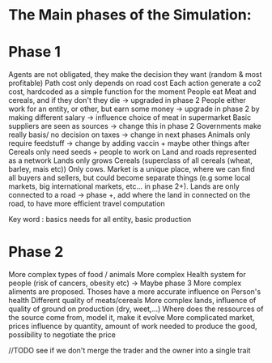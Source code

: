 # The Main phases of the Simulation:
# Phase 1  

Agents are not obligated, they make the decision they want (random & most profitable)
Path cost only depends on road cost 
Each action generate a co2 cost, hardcoded as a simple function for the moment 
People eat Meat and cereals, and if they don't they die -> upgraded in phase 2
People either work for an entity, or other, but earn some money -> upgrade in phase 2 by making different salary -> influence choice of meat in supermarket
Basic suppliers are seen as sources -> change this in phase 2 
Governments make really basis/ no decision on taxes -> change in next phases
Animals only require feedstuff -> change by adding vaccin + maybe other things after
Cereals only need seeds + people to work on
Land and roads represented as a network
Lands only grows Cereals (superclass of all cereals (wheat, barley, mais etc))
Only cows. 
Market is a unique place, where we can find all buyers and sellers, but could become separate things 
(e.g some local markets, big international markets, etc... in phase 2+). 
Lands are only connected to a road -> phase +, add where the land in connected on the road, to have more efficient travel computation

Key word : basics needs for all entity, basic production

# Phase 2 

More complex types of food / animals 
More complex Health system for people (risk of cancers, obesity etc) -> Maybe phase 3 
More complex aliments are proposed. Thoses have a more accurate influence on Person's health 
    Different quality of meats/cereals
More complex lands, influence of quality of ground on production (dry, weet,...)
Where does the ressources of the source come from, model it, make it evolve
More complicated market, prices influence by quantity, amount of work needed to produce the good, possibility to negotiate the price 


//TODO see if we don't merge the trader and the owner into a single trait 